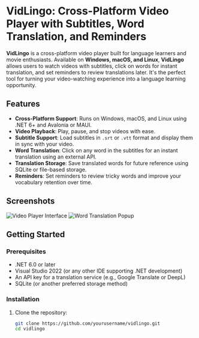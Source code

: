 # VidLingo: Cross-Platform Video Player with Subtitles, Word Translation, and Reminders

**VidLingo** is a cross-platform video player built for language learners and movie enthusiasts. Available on **Windows, macOS, and Linux**, **VidLingo** allows users to watch videos with subtitles, click on words for instant translation, and set reminders to review translations later. It's the perfect tool for turning your video-watching experience into a language learning opportunity.

## Features

- **Cross-Platform Support**: Runs on Windows, macOS, and Linux using .NET 6+ and Avalonia or MAUI.
- **Video Playback**: Play, pause, and stop videos with ease.
- **Subtitle Support**: Load subtitles in `.srt` or `.vtt` format and display them in sync with your video.
- **Word Translation**: Click on any word in the subtitles for an instant translation using an external API.
- **Translation Storage**: Save translated words for future reference using SQLite or file-based storage.
- **Reminders**: Set reminders to review tricky words and improve your vocabulary retention over time.

## Screenshots

![Video Player Interface](screenshots/player.png)
![Word Translation Popup](screenshots/translation.png)

## Getting Started

### Prerequisites

- .NET 6.0 or later
- Visual Studio 2022 (or any other IDE supporting .NET development)
- An API key for a translation service (e.g., Google Translate or DeepL)
- SQLite (or another preferred storage method)

### Installation

1. Clone the repository:

   ```bash
   git clone https://github.com/yourusername/vidlingo.git
   cd vidlingo
